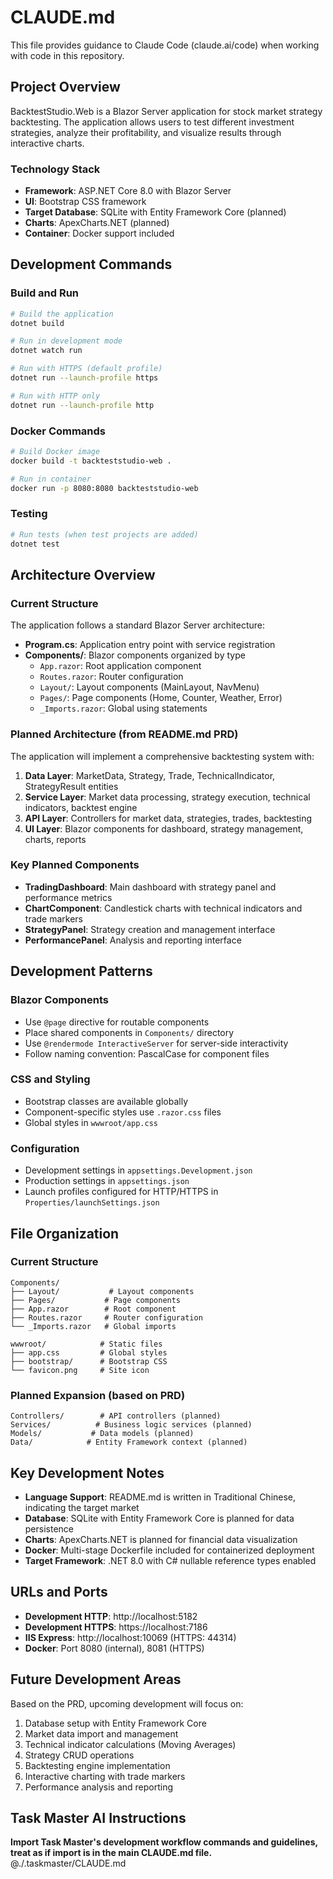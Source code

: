 # CLAUDE.md

This file provides guidance to Claude Code (claude.ai/code) when working with code in this repository.

## Project Overview

BacktestStudio.Web is a Blazor Server application for stock market strategy backtesting. The application allows users to test different investment strategies, analyze their profitability, and visualize results through interactive charts.

### Technology Stack
- **Framework**: ASP.NET Core 8.0 with Blazor Server
- **UI**: Bootstrap CSS framework
- **Target Database**: SQLite with Entity Framework Core (planned)
- **Charts**: ApexCharts.NET (planned)
- **Container**: Docker support included

## Development Commands

### Build and Run
```bash
# Build the application
dotnet build

# Run in development mode
dotnet watch run

# Run with HTTPS (default profile)
dotnet run --launch-profile https

# Run with HTTP only
dotnet run --launch-profile http
```

### Docker Commands
```bash
# Build Docker image
docker build -t backteststudio-web .

# Run in container
docker run -p 8080:8080 backteststudio-web
```

### Testing
```bash
# Run tests (when test projects are added)
dotnet test
```

## Architecture Overview

### Current Structure
The application follows a standard Blazor Server architecture:

- **Program.cs**: Application entry point with service registration
- **Components/**: Blazor components organized by type
  - `App.razor`: Root application component
  - `Routes.razor`: Router configuration  
  - `Layout/`: Layout components (MainLayout, NavMenu)
  - `Pages/`: Page components (Home, Counter, Weather, Error)
  - `_Imports.razor`: Global using statements

### Planned Architecture (from README.md PRD)
The application will implement a comprehensive backtesting system with:

1. **Data Layer**: MarketData, Strategy, Trade, TechnicalIndicator, StrategyResult entities
2. **Service Layer**: Market data processing, strategy execution, technical indicators, backtest engine
3. **API Layer**: Controllers for market data, strategies, trades, backtesting
4. **UI Layer**: Blazor components for dashboard, strategy management, charts, reports

### Key Planned Components
- **TradingDashboard**: Main dashboard with strategy panel and performance metrics
- **ChartComponent**: Candlestick charts with technical indicators and trade markers
- **StrategyPanel**: Strategy creation and management interface
- **PerformancePanel**: Analysis and reporting interface

## Development Patterns

### Blazor Components
- Use `@page` directive for routable components
- Place shared components in `Components/` directory
- Use `@rendermode InteractiveServer` for server-side interactivity
- Follow naming convention: PascalCase for component files

### CSS and Styling
- Bootstrap classes are available globally
- Component-specific styles use `.razor.css` files
- Global styles in `wwwroot/app.css`

### Configuration
- Development settings in `appsettings.Development.json`
- Production settings in `appsettings.json`
- Launch profiles configured for HTTP/HTTPS in `Properties/launchSettings.json`

## File Organization

### Current Structure
```
Components/
├── Layout/           # Layout components
├── Pages/           # Page components  
├── App.razor        # Root component
├── Routes.razor     # Router configuration
└── _Imports.razor   # Global imports

wwwroot/            # Static files
├── app.css         # Global styles
├── bootstrap/      # Bootstrap CSS
└── favicon.png     # Site icon
```

### Planned Expansion (based on PRD)
```
Controllers/        # API controllers (planned)
Services/          # Business logic services (planned)
Models/           # Data models (planned)
Data/            # Entity Framework context (planned)
```

## Key Development Notes

- **Language Support**: README.md is written in Traditional Chinese, indicating the target market
- **Database**: SQLite with Entity Framework Core is planned for data persistence
- **Charts**: ApexCharts.NET is planned for financial data visualization
- **Docker**: Multi-stage Dockerfile included for containerized deployment
- **Target Framework**: .NET 8.0 with C# nullable reference types enabled

## URLs and Ports
- **Development HTTP**: http://localhost:5182
- **Development HTTPS**: https://localhost:7186
- **IIS Express**: http://localhost:10069 (HTTPS: 44314)
- **Docker**: Port 8080 (internal), 8081 (HTTPS)

## Future Development Areas

Based on the PRD, upcoming development will focus on:
1. Database setup with Entity Framework Core
2. Market data import and management
3. Technical indicator calculations (Moving Averages)
4. Strategy CRUD operations  
5. Backtesting engine implementation
6. Interactive charting with trade markers
7. Performance analysis and reporting

## Task Master AI Instructions
**Import Task Master's development workflow commands and guidelines, treat as if import is in the main CLAUDE.md file.**
@./.taskmaster/CLAUDE.md
